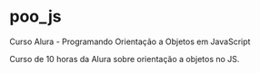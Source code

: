 # poo_js
Curso Alura - Programando Orientação a Objetos em JavaScript

Curso de 10 horas da Alura sobre orientação a objetos no JS.
